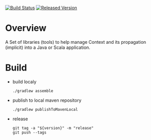[![Build Status][ci-img]][ci] [![Released Version][maven-img]][maven]

# Overview

A Set of libraries (tools) to help manage Context and its propagation (implicit) into a Java or Scala application.

# Build

* build localy
    ```
    ./gradlew assemble
    ````
* publish to local maven repository
    ```
    ./gradlew publishToMavenLocal
    ````
* release
    ```
    git tag -a "${version}" -m "release"
    git push --tags
    ```

  [ci-img]: https://travis-ci.org/davidB/context_lib0.svg?branch=master
  [ci]: https://travis-ci.org/davidB/context_lib0
  [maven-img]: https://img.shields.io/maven-central/v/io.opentracing.contrib/java-span-reporter.svg?maxAge=2592000
  [maven]: http://search.maven.org/#search%7Cga%7C1%7Cjava-span-reporter

